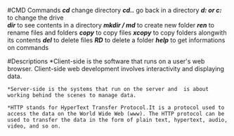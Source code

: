 #CMD Commands
    ***cd***          change directory
    ***cd..***        go back in a directory
    ***d: or c:***    to change the drive      
    ***dir***         to see contents in a directory
    ***mkdir<folder name> / md<folder name>***   to create new folder
    ***ren***         to rename files and folders
    ***copy***        to copy files
    ***xcopy***       to copy folders alongwith its contents
    ***del***         to delete files
    ***RD***         to delete a folder
    ***help***       to get informations on commands

#Descriptions
    *Client-side is the software that runs on a user's web browser. Client-side web development involves interactivity and displaying data.

    *Server-side is the systems that run on the server and  is about working behind the scenes to manage data.

    *HTTP stands for HyperText Transfer Protocol.It is a protocol used to access the data on the World Wide Web (www). The HTTP protocol can be used to transfer the data in the form of plain text, hypertext, audio, video, and so on.


   
                

